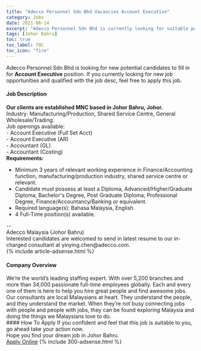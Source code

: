 ```yaml
---
title: "Adecco Personnel Sdn Bhd Vacancies Account Executive" 
category: Jobs 
date: 2021-06-14 
excerpt: "Adecco Personnel Sdn Bhd is currently looking for suitable person to fill in the Account Executive which based in Johor Bahru" 
tags: [Johor Bahru] 
toc: true 
toc_label: TOC 
toc_icon: "fire" 
--- 
```


<p>Adecco Personnel Sdn Bhd is looking for new potential candidates to fill in for <b>Account Executive</b> position. If you currently looking for new job opportunities and qualified with the job desc, feel free to apply this job.
</p><div><div><h4>Job Description</h4></div><div><div><span><div><div><strong>Our clients are established MNC based in Johor Bahru, Johor.</strong></div><div>Industry: Manufacturing/Production, Shared Service Centre, General Wholesale/Trading.</div><div>Job openings available:</div><div>- Account Executive (Full Set Acct)</div><div>- Account Executive (AR)</div><div>- Accountant (GL)</div><div>- Accountant (Costing)</div><div><strong>Requirements:</strong></div><ul><li>Minimum 3 years of relevant working experience in Finance/Accounting function, manufacturing/production industry, shared service centre or relevant.</li><li>Candidate must possess at least a Diploma, Advanced/Higher/Graduate Diploma, Bachelor's Degree, Post Graduate Diploma, Professional Degree, Finance/Accountancy/Banking or equivalent.</li><li>Required language(s): Bahasa Malaysia, English.</li><li>4 Full-Time position(s) available.</li></ul><div>--</div><div>Adecco Malaysia (Johor Bahru)</div><div>Interested candidates are welcomed to send in latest resume to our in-charged consultant at yinying.chen@adecco.com.</div></div></span></div></div></div> 
{% include article-adsense.html %} 
<div><div><h4>Company Overview</h4></div><div><div><span><div><div>
	We&#8217;re the world&#8217;s leading staffing expert. With over 5,200 branches and more than 34,000 passionate full-time employees globally. Each and every one of them is here to help you hire great people and find awesome jobs.</div>
<div>
	Our consultants are local Malaysians at heart. They understand the people, and they understand the market. When they&#8217;re not busy connecting jobs with people and people with jobs, they can be found exploring Malaysia and doing the things we Malaysians love to do.</div></div></span></div></div></div> 
#### How To Apply 
If you confident and feel that this job is suitable to you, go ahead take your action now. <br/> 
Hope you find your dream job in Johor Bahru. <br/> 
<a href="https://www.jobstreet.com.my/en/job/account-executive-4588385?jobId=jobstreet-my-job-4588385&" class="btn btn--info" target="_blank" rel="nofollow noopenner">Apply Online</a> 
{% include 300-adsense.html %} 